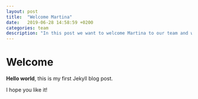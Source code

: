 ```yaml
---
layout: post
title:  "Welcome Martina"
date:   2019-06-28 14:58:59 +0200
categories: team
description: "In this post we want to welcome Martina to our team and want explain the story how we get here ..."
---
```


# Welcome

**Hello world**, this is my first Jekyll blog post.

I hope you like it!
